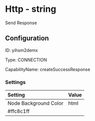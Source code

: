 # Http - string 
Send Response
## Configuration
ID:  yihsm2demx

Type: CONNECTION 

CapabilityName: createSuccessResponse

### Settings
| Setting | Value  |
| :------------------------ | ---------------------------------------- |
| Node Background Color | html 
#ffc8c1ff | 







